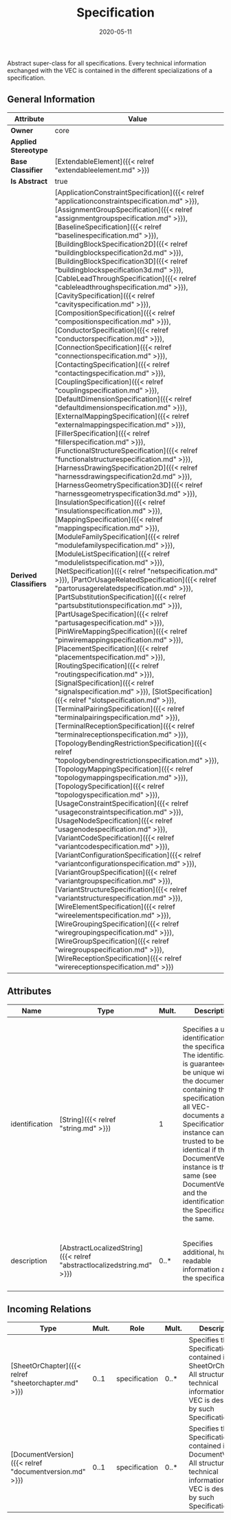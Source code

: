 ﻿---
title: Specification
toc: false
type: specs
date: "2020-05-11"
draft: false
specification: VEC
version: 1.2.0
documentType: "Recommendation"
elementType: Class
classes:
  - Specification
menu_name: vec-1.2.0
---
<p>Abstract super-class for all specifications. Every technical information exchanged with the VEC is contained in the different specializations of a specification.   </p>

## General Information

| Attribute               | Value |
|-------------------------|-------|
| **Owner**               | core |
| **Applied Stereotype**  |   |
| **Base Classifier**     | [ExtendableElement]({{< relref "extendableelement.md" >}})<br/>  |
| **Is Abstract**         | true |
| **Derived Classifiers** | [ApplicationConstraintSpecification]({{< relref "applicationconstraintspecification.md" >}}), [AssignmentGroupSpecification]({{< relref "assignmentgroupspecification.md" >}}), [BaselineSpecification]({{< relref "baselinespecification.md" >}}), [BuildingBlockSpecification2D]({{< relref "buildingblockspecification2d.md" >}}), [BuildingBlockSpecification3D]({{< relref "buildingblockspecification3d.md" >}}), [CableLeadThroughSpecification]({{< relref "cableleadthroughspecification.md" >}}), [CavitySpecification]({{< relref "cavityspecification.md" >}}), [CompositionSpecification]({{< relref "compositionspecification.md" >}}), [ConductorSpecification]({{< relref "conductorspecification.md" >}}), [ConnectionSpecification]({{< relref "connectionspecification.md" >}}), [ContactingSpecification]({{< relref "contactingspecification.md" >}}), [CouplingSpecification]({{< relref "couplingspecification.md" >}}), [DefaultDimensionSpecification]({{< relref "defaultdimensionspecification.md" >}}), [ExternalMappingSpecification]({{< relref "externalmappingspecification.md" >}}), [FillerSpecification]({{< relref "fillerspecification.md" >}}), [FunctionalStructureSpecification]({{< relref "functionalstructurespecification.md" >}}), [HarnessDrawingSpecification2D]({{< relref "harnessdrawingspecification2d.md" >}}), [HarnessGeometrySpecification3D]({{< relref "harnessgeometryspecification3d.md" >}}), [InsulationSpecification]({{< relref "insulationspecification.md" >}}), [MappingSpecification]({{< relref "mappingspecification.md" >}}), [ModuleFamilySpecification]({{< relref "modulefamilyspecification.md" >}}), [ModuleListSpecification]({{< relref "modulelistspecification.md" >}}), [NetSpecification]({{< relref "netspecification.md" >}}), [PartOrUsageRelatedSpecification]({{< relref "partorusagerelatedspecification.md" >}}), [PartSubstitutionSpecification]({{< relref "partsubstitutionspecification.md" >}}), [PartUsageSpecification]({{< relref "partusagespecification.md" >}}), [PinWireMappingSpecification]({{< relref "pinwiremappingspecification.md" >}}), [PlacementSpecification]({{< relref "placementspecification.md" >}}), [RoutingSpecification]({{< relref "routingspecification.md" >}}), [SignalSpecification]({{< relref "signalspecification.md" >}}), [SlotSpecification]({{< relref "slotspecification.md" >}}), [TerminalPairingSpecification]({{< relref "terminalpairingspecification.md" >}}), [TerminalReceptionSpecification]({{< relref "terminalreceptionspecification.md" >}}), [TopologyBendingRestrictionSpecification]({{< relref "topologybendingrestrictionspecification.md" >}}), [TopologyMappingSpecification]({{< relref "topologymappingspecification.md" >}}), [TopologySpecification]({{< relref "topologyspecification.md" >}}), [UsageConstraintSpecification]({{< relref "usageconstraintspecification.md" >}}), [UsageNodeSpecification]({{< relref "usagenodespecification.md" >}}), [VariantCodeSpecification]({{< relref "variantcodespecification.md" >}}), [VariantConfigurationSpecification]({{< relref "variantconfigurationspecification.md" >}}), [VariantGroupSpecification]({{< relref "variantgroupspecification.md" >}}), [VariantStructureSpecification]({{< relref "variantstructurespecification.md" >}}), [WireElementSpecification]({{< relref "wireelementspecification.md" >}}), [WireGroupingSpecification]({{< relref "wiregroupingspecification.md" >}}), [WireGroupSpecification]({{< relref "wiregroupspecification.md" >}}), [WireReceptionSpecification]({{< relref "wirereceptionspecification.md" >}}) |

## Attributes
|  Name  |  Type  |  Mult.  |  Description  |  Owning Classifier  |
|--------|--------|---------|---------------|--------------|
|identification | [String]({{< relref "string.md" >}}) | 1 | <p> Specifies a unique identification of the specification. The identification is guaranteed to be unique within the document containing the specification. For all VEC-documents a Specification-instance can be trusted to be identical if the DocumentVersion-instance is the same (see DocumentVersion) and the identification of the Specification is the same.      </p> | [Specification]({{< relref "specification.md" >}}) |
|description | [AbstractLocalizedString]({{< relref "abstractlocalizedstring.md" >}}) | 0..* | <p> Specifies additional, human readable information about the specification.      </p> | [Specification]({{< relref "specification.md" >}}) |

##  Incoming Relations
|    Type  |   Mult.  |   Role    |   Mult.   |   Description  |
|----------|----------|-----------|-----------|----------------|
| [SheetOrChapter]({{< relref "sheetorchapter.md" >}}) | 0..1 | specification | 0..* | Specifies the Specifications contained in the SheetOrChapter. All structured, technical information in the VEC is described by such Specifications. |
| [DocumentVersion]({{< relref "documentversion.md" >}}) | 0..1 | specification | 0..* | Specifies the Specifications contained in the DocumentVersion. All structured, technical information in the VEC is described by such Specifications. |
